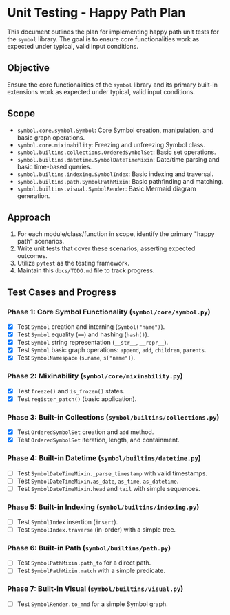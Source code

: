 # Unit Testing - Happy Path Plan

This document outlines the plan for implementing happy path unit tests for the `symbol` library. The goal is to ensure core functionalities work as expected under typical, valid input conditions.

## Objective
Ensure the core functionalities of the `symbol` library and its primary built-in extensions work as expected under typical, valid input conditions.

## Scope
*   `symbol.core.symbol.Symbol`: Core Symbol creation, manipulation, and basic graph operations.
*   `symbol.core.mixinability`: Freezing and unfreezing Symbol class.
*   `symbol.builtins.collections.OrderedSymbolSet`: Basic set operations.
*   `symbol.builtins.datetime.SymbolDateTimeMixin`: Date/time parsing and basic time-based queries.
*   `symbol.builtins.indexing.SymbolIndex`: Basic indexing and traversal.
*   `symbol.builtins.path.SymbolPathMixin`: Basic pathfinding and matching.
*   `symbol.builtins.visual.SymbolRender`: Basic Mermaid diagram generation.

## Approach
1.  For each module/class/function in scope, identify the primary "happy path" scenarios.
2.  Write unit tests that cover these scenarios, asserting expected outcomes.
3.  Utilize `pytest` as the testing framework.
4.  Maintain this `docs/TODO.md` file to track progress.

## Test Cases and Progress

### Phase 1: Core Symbol Functionality (`symbol/core/symbol.py`)
*   [x] Test `Symbol` creation and interning (`Symbol("name")`).
*   [x] Test `Symbol` equality (`==`) and hashing (`hash()`).
*   [x] Test `Symbol` string representation (`__str__`, `__repr__`).
*   [x] Test `Symbol` basic graph operations: `append`, `add`, `children`, `parents`.
*   [x] Test `SymbolNamespace` (`s.name`, `s["name"]`).

### Phase 2: Mixinability (`symbol/core/mixinability.py`)
*   [x] Test `freeze()` and `is_frozen()` states.
*   [x] Test `register_patch()` (basic application).

### Phase 3: Built-in Collections (`symbol/builtins/collections.py`)
*   [x] Test `OrderedSymbolSet` creation and `add` method.
*   [x] Test `OrderedSymbolSet` iteration, length, and containment.

### Phase 4: Built-in Datetime (`symbol/builtins/datetime.py`)
*   [ ] Test `SymbolDateTimeMixin._parse_timestamp` with valid timestamps.
*   [ ] Test `SymbolDateTimeMixin.as_date`, `as_time`, `as_datetime`.
*   [ ] Test `SymbolDateTimeMixin.head` and `tail` with simple sequences.

### Phase 5: Built-in Indexing (`symbol/builtins/indexing.py`)
*   [ ] Test `SymbolIndex` insertion (`insert`).
*   [ ] Test `SymbolIndex.traverse` (in-order) with a simple tree.

### Phase 6: Built-in Path (`symbol/builtins/path.py`)
*   [ ] Test `SymbolPathMixin.path_to` for a direct path.
*   [ ] Test `SymbolPathMixin.match` with a simple predicate.

### Phase 7: Built-in Visual (`symbol/builtins/visual.py`)
*   [ ] Test `SymbolRender.to_mmd` for a simple Symbol graph.
